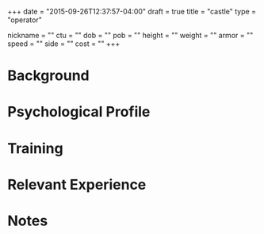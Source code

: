 +++
date = "2015-09-26T12:37:57-04:00"
draft = true
title = "castle"
type = "operator"

nickname = ""
ctu = ""
dob = ""
pob = ""
height = ""
weight = ""
armor = ""
speed = ""
side = ""
cost = ""
+++

# Background

# Psychological Profile

# Training

# Relevant Experience

# Notes
